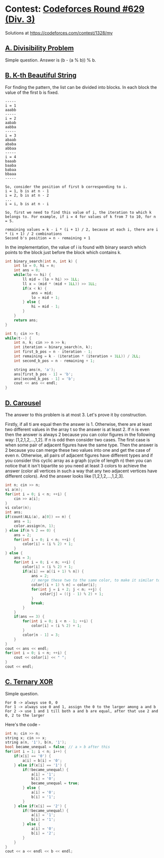 # Contest: [Codeforces Round #629 (Div. 3)](https://codeforces.com/contest/1328)
Solutions at https://codeforces.com/contest/1328/my 

## [A. Divisibility Problem](https://codeforces.com/contest/1328/problem/A)
Simple question. Answer is (b - (a % b)) % b.

## [B. K-th Beautiful String](https://codeforces.com/contest/1328/problem/B)
For finding the pattern, the list can be divided into blocks. In each block the value of the first b is fixed.
```
-----
i = 1
aaabb
-----
i = 2
aabab
aabba
-----
i = 3
abaab
ababa
abbaa
-----
i = 4
baaab
baaba
babaa
bbaaa
-----
```
```
So, consider the position of first b corresponding to i.
i = 1, b is at n - 1
i = 2, b is at n - 2
...
i = i, b is at n - i

So, first we need to find this value of i, the iteration to which k belongs to. For example, if i = 4 for values of k from 7 to 10, for n = 5.

remaining values = k - i * (i + 1) / 2, because at each i, there are i * (i + 1) / 2 combinations
Second b's position = n - remaining + 1
```
In the implementation, the value of i is found with binary search which points to the block just before the block which contains k.
```cpp
int binary_search(int n, int k) {
    int lo = 0, hi = n;
    int ans = 0;
    while(lo <= hi) {
        ll mid = (lo + hi) >> 1LL;
        ll x = (mid * (mid + 1LL)) >> 1LL;
        if(x < k) {
            ans = mid;
            lo = mid + 1;
        } else {
            hi = mid - 1;
        }
    }
    return ans;
}

int t; cin >> t;
while(t--) {
    int n, k; cin >> n >> k;
    int iteration = binary_search(n, k);
    int first_b_pos = n - iteration - 1;
    int remaining = k - (iteration * (iteration + 1LL)) / 2LL;
    int second_b_pos = n - remaining + 1;

    string ans(n, 'a');
    ans[first_b_pos - 1] = 'b';
    ans[second_b_pos - 1] = 'b';
    cout << ans << endl;
}
```

## [D. Carousel](https://codeforces.com/contest/1328/problem/D)
The answer to this problem is at most 3. Let's prove it by construction.

Firstly, if all ti are equal then the answer is 1. Otherwise, there are at least two different values in the array t so the answer is at least 2. If n is even then the answer is always 2 because you can color figures in the following way: [1,2,1,2,…,1,2]. If n is odd then consider two cases. The first case is when some pair of adjacent figures have the same type. Then the answer is 2 because you can merge these two values into one and get the case of even n. Otherwise, all pairs of adjacent figures have different types and if you consider this cyclic array as a graph (cycle of length n) then you can notice that it isn't bipartite so you need at least 3 colors to achieve the answer (color all vertices in such a way that any two adjacent vertices have different colors). And the answer looks like [1,2,1,2,…,1,2,3].
```cpp
int n; cin >> n;
vi a(n);
for(int i = 0; i < n; ++i) {
    cin >> a[i];
}
vi color(n);
int ans;
if(count(ALL(a), a[0]) == n) {
    ans = 1;
    color.assign(n, 1);
} else if(n % 2 == 0) {
    ans = 2;
    for(int i = 0; i < n; ++i) {
        color[i] = (i % 2) + 1;
    }
} else {
    ans = 3;
    for(int i = 0; i < n; ++i) {
        color[i] = (i % 2) + 1;
        if(a[i] == a[(i + 1) % n]) {
            ans = 2;
            // merge these two to the same color, to make it similar to the even case
            color[(i + 1) % n] = color[i]; 
            for(int j = i + 2; j < n; ++j) {
                color[j] = ((j - 1) % 2) + 1;
            }
            break;
        }
    }
    if(ans == 3) {
        for(int i = 0; i < n - 1; ++i) {
            color[i] = (i % 2) + 1;
        } 
        color[n - 1] = 3;
    }
} 
cout << ans << endl;
for(int i = 0; i < n; ++i) {
    cout << color[i] << " ";
}
cout << endl;
```
## [C. Ternary XOR](https://codeforces.com/contest/1328/problem/C)
Simple question. 
```
For 0 -> always use 0, 0
For 1 -> always use 0 and 1, assign the 0 to the larger among a and b
For 2 -> use 1 and 1 till both a and b are equal, after that use 2 and 0, 2 to the larger
```
Here's the code -
```cpp
int n; cin >> n;
string x; cin >> x;
string a(n, '1'), b(n, '1');
bool became_unequal = false; // a > b after this
for(int i = 1; i < n; i++) {
    if(x[i] == '0') {
        a[i] = b[i] = '0';
    } else if(x[i] == '1') {
        if(!became_unequal) {
            a[i] = '1';
            b[i] = '0';
            became_unequal = true;
        } else {
            a[i] = '0';
            b[i] = '1';
        }
    } else if(x[i] == '2') {
        if(!became_unequal) {
            a[i] = '1';
            b[i] = '1';
        } else {
            a[i] = '0';
            b[i] = '2';
        }
    }
}
cout << a << endl << b << endl;
```